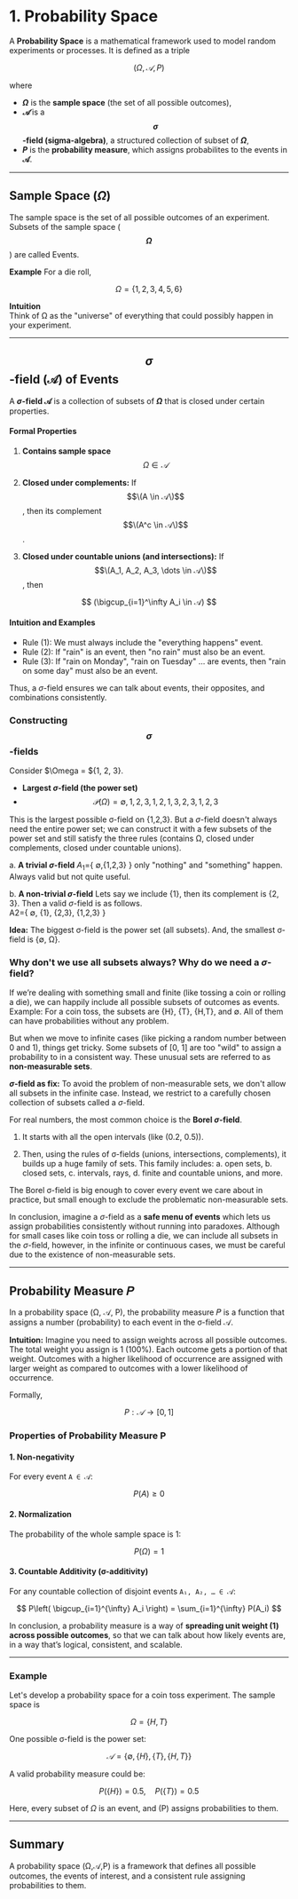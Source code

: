 # 1. Probability Space
A **Probability Space** is a mathematical framework used to model random experiments or processes. It is defined as a triple

$$
(\Omega, 𝒜, P)
$$

where  
- **$\Omega$** is the **sample space** (the set of all possible outcomes),  
- **$𝒜$** is a **$$\sigma$$-field (sigma-algebra)**, a structured collection of subset of **$\Omega$**,  
- **$P$** is the **probability measure**, which assigns probabilites to the events in **𝒜**. 

---
## Sample Space ($\Omega$)
The sample space is the set of all possible outcomes of an experiment. Subsets of the sample space (**$$\Omega$$**) are called Events.

**Example**
For a die roll,

$$
\Omega = \lbrace 1, 2, 3, 4, 5, 6 \rbrace
$$

**Intuition**  
Think of Ω as the "universe" of everything that could possibly happen in your experiment.

---

## $$\sigma$$-field (𝒜) of Events
A **$\sigma$-field 𝒜** is a collection of subsets of **$\Omega$** that is closed under certain properties.

#### Formal Properties
1. **Contains sample space** $$\Omega \in 𝒜$$
3. **Closed under complements:** If $$\(A \in 𝒜\)$$, then its complement $$\(A^c \in 𝒜\)$$.
   

4. **Closed under countable unions (and intersections):** If $$\(A_1, A_2, A_3, \dots \in 𝒜\)$$, then

$$
(\bigcup_{i=1}^\infty A_i \in 𝒜)
$$  

#### Intuition and Examples
- Rule (1): We must always include the "everything happens" event.
- Rule (2): If "rain" is an event, then "no rain" must also be an event.
- Rule (3): If "rain on Monday", "rain on Tuesday" ... are events, then "rain on some day" must also be an event.

Thus, a $\sigma$-field ensures we can talk about events, their opposites, and combinations consistently. 

### Constructing $$\sigma$$-fields
Consider $\Omega = ${1, 2, 3}. 
- **Largest $\sigma$-field (the power set)**
- 
  $$
  𝒫(Ω)={ ∅, {1}, {2}, {3}, {1,2}, {1,3}, {2,3}, {1,2,3} }
  $$
  
This is the largest possible σ-field on {1,2,3}. But a $\sigma$-field doesn't always need the entire power set; we can construct it with a few subsets of the power set and still satisfy the three rules (contains Ω, closed under complements, closed under countable unions).  

a. **A trivial $\sigma$-field** 
   $A_1​=${ ∅,{1,2,3} } only "nothing" and "something" happen. Always valid but not quite useful. 

b. **A non-trivial $\sigma$-field** 
   Lets say we include {1}, then its complement is {2, 3}. Then a valid $\sigma$-field is as follows.  
   A2​={ ∅, {1}, {2,3}, {1,2,3} }

**Idea:** The biggest σ-field is the power set (all subsets). And, the smallest σ-field is {∅, Ω}.

### Why don't we use all subsets always? Why do we need a $\sigma$-field?
If we’re dealing with something small and finite (like tossing a coin or rolling a die), we can happily include all possible subsets of outcomes as events.
Example: For a coin toss, the subsets are {H}, {T}, {H,T}, and ∅. All of them can have probabilities without any problem.

But when we move to infinite cases (like picking a random number between 0 and 1), things get tricky. Some subsets of [0, 1] are too "wild" to assign a probability to in a consistent way. These unusual sets are referred to as **non-measurable sets**.

**$\sigma$-field as fix:**
To avoid the problem of non-measurable sets, we don't allow all subsets in the infinite case. Instead, we restrict to a carefully chosen collection of subsets called a $\sigma$-field.

For real numbers, the most common choice is the **Borel $\sigma$-field**.

1. It starts with all the open intervals (like (0.2, 0.5)).

2. Then, using the rules of σ-fields (unions, intersections, complements), it builds up a huge family of sets. This family includes:
   a. open sets,
   b. closed sets,
   c. intervals, rays,
   d. finite and countable unions, and more.

The Borel σ-field is big enough to cover every event we care about in practice, but small enough to exclude the problematic non-measurable sets.

In conclusion, imagine a $\sigma$-field as a **safe menu of events** which lets us assign probabilities consistently without running into paradoxes. Although for small cases like coin toss or rolling a die, we can include all subsets in the $\sigma$-field, however, in the infinite or continuous cases, we must be careful due to the existence of non-measurable sets.

---

## Probability Measure 𝑃
In a probability space (Ω, 𝒜, P), the probability measure 𝑃 is a function that assigns a number (probability) to each event in the σ-field 𝒜.

**Intuition:** Imagine you need to assign weights across all possible outcomes. The total weight you assign is 1 (100%). Each outcome gets a portion of that weight. Outcomes with a higher likelihood of occurrence are assigned with larger weight as compared to outcomes with a lower likelihood of occurrence. 

Formally,

$$
P: 𝒜 \to [0,1]
$$

### Properties of Probability Measure P

#### 1. Non-negativity
For every event `A ∈ 𝒜`:

$$
P(A) \geq 0
$$

#### 2. Normalization
The probability of the whole sample space is 1:

$$
P(\Omega) = 1
$$

#### 3. Countable Additivity (σ-additivity)
For any countable collection of disjoint events `A₁, A₂, … ∈ 𝒜`:

$$
P\left( \bigcup_{i=1}^{\infty} A_i \right) 
= \sum_{i=1}^{\infty} P(A_i)
$$

In conclusion, a probability measure is a way of **spreading unit weight (1) across possible outcomes**, so that we can talk about how likely events are, in a way that’s logical, consistent, and scalable.

---

### Example

Let's develop a probability space for a coin toss experiment. The sample space is

$$
\Omega = \lbrace H, T \rbrace
$$

One possible σ-field is the power set:  

$$
𝒜 = \lbrace \emptyset, \lbrace H \rbrace, \lbrace T \rbrace, \lbrace H,T \rbrace \rbrace
$$

A valid probability measure could be:  

$$
P( \lbrace H \rbrace) = 0.5, \quad P( \lbrace T \rbrace) = 0.5
$$

Here, every subset of $\Omega$ is an event, and \(P\) assigns probabilities to them.

---

## Summary

A probability space (Ω,𝒜,P) is a framework that defines all possible outcomes, the events of interest, and a consistent rule assigning probabilities to them.
